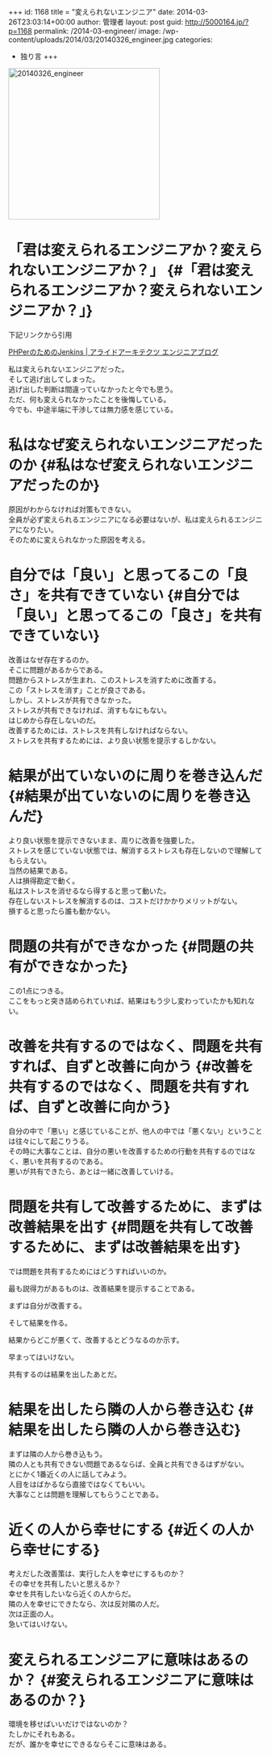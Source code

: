 +++
id: 1168
title = "変えられないエンジニア"
date: 2014-03-26T23:03:14+00:00
author: 管理者
layout: post
guid: http://5000164.jp/?p=1168
permalink: /2014-03-engineer/
image: /wp-content/uploads/2014/03/20140326_engineer.jpg
categories:
  - 独り言
+++
<img src="http://5000164.jp/wp-content/uploads/2014/03/20140326_engineer-300x300.jpg" alt="20140326_engineer" width="300" height="300" class="aligncenter size-medium wp-image-1178" srcset="http://5000164.jp/wp-content/uploads/2014/03/20140326_engineer-300x300.jpg 300w, http://5000164.jp/wp-content/uploads/2014/03/20140326_engineer-150x150.jpg 150w, http://5000164.jp/wp-content/uploads/2014/03/20140326_engineer.jpg 900w" sizes="(max-width: 300px) 100vw, 300px" />

# <a name="「君は変えられるエンジニアか？変えられないエンジニアか？」" href="#「君は変えられるエンジニアか？変えられないエンジニアか？」"></a>「君は変えられるエンジニアか？変えられないエンジニアか？」 {#「君は変えられるエンジニアか？変えられないエンジニアか？」}

下記リンクから引用
  
[PHPerのためのJenkins | アライドアーキテクツ エンジニアブログ](http://tech.aainc.co.jp/archives/2706)

私は変えられないエンジニアだった。  
そして逃げ出してしまった。  
逃げ出した判断は間違っていなかったと今でも思う。  
ただ、何も変えられなかったことを後悔している。  
今でも、中途半端に干渉しては無力感を感じている。

# <a name="私はなぜ変えられないエンジニアだったのか" href="#私はなぜ変えられないエンジニアだったのか"></a>私はなぜ変えられないエンジニアだったのか {#私はなぜ変えられないエンジニアだったのか}

原因がわからなければ対策もできない。  
全員が必ず変えられるエンジニアになる必要はないが、私は変えられるエンジニアになりたい。  
そのために変えられなかった原因を考える。

# <a name="自分では「良い」と思ってるこの「良さ」を共有できていない" href="#自分では「良い」と思ってるこの「良さ」を共有できていない"></a>自分では「良い」と思ってるこの「良さ」を共有できていない {#自分では「良い」と思ってるこの「良さ」を共有できていない}

改善はなぜ存在するのか。  
そこに問題があるからである。  
問題からストレスが生まれ、このストレスを消すために改善する。  
この「ストレスを消す」ことが良さである。  
しかし、ストレスが共有できなかった。  
ストレスが共有できなければ、消すもなにもない。  
はじめから存在しないのだ。  
改善するためには、ストレスを共有しなければならない。  
ストレスを共有するためには、より良い状態を提示するしかない。

# <a name="結果が出ていないのに周りを巻き込んだ" href="#結果が出ていないのに周りを巻き込んだ"></a>結果が出ていないのに周りを巻き込んだ {#結果が出ていないのに周りを巻き込んだ}

より良い状態を提示できないまま、周りに改善を強要した。  
ストレスを感じていない状態では、解消するストレスも存在しないので理解してもらえない。  
当然の結果である。  
人は損得勘定で動く。  
私はストレスを消せるなら得すると思って動いた。  
存在しないストレスを解消するのは、コストだけかかりメリットがない。  
損すると思ったら誰も動かない。

# <a name="問題の共有ができなかった" href="#問題の共有ができなかった"></a>問題の共有ができなかった {#問題の共有ができなかった}

この1点につきる。  
ここをもっと突き詰められていれば、結果はもう少し変わっていたかも知れない。

# <a name="改善を共有するのではなく、問題を共有すれば、自ずと改善に向かう" href="#改善を共有するのではなく、問題を共有すれば、自ずと改善に向かう"></a>改善を共有するのではなく、問題を共有すれば、自ずと改善に向かう {#改善を共有するのではなく、問題を共有すれば、自ずと改善に向かう}

自分の中で「悪い」と感じていることが、他人の中では「悪くない」ということは往々にして起こりうる。  
その時に大事なことは、自分の悪いを改善するための行動を共有するのではなく、悪いを共有するのである。  
悪いが共有できたら、あとは一緒に改善していける。

# <a name="問題を共有して改善するために、まずは改善結果を出す" href="#問題を共有して改善するために、まずは改善結果を出す"></a>問題を共有して改善するために、まずは改善結果を出す {#問題を共有して改善するために、まずは改善結果を出す}

では問題を共有するためにはどうすればいいのか。
  
最も説得力があるものは、改善結果を提示することである。
  
まずは自分が改善する。
  
そして結果を作る。
  
結果からどこが悪くて、改善するとどうなるのか示す。
  
早まってはいけない。
  
共有するのは結果を出したあとだ。

# <a name="結果を出したら隣の人から巻き込む" href="#結果を出したら隣の人から巻き込む"></a>結果を出したら隣の人から巻き込む {#結果を出したら隣の人から巻き込む}

まずは隣の人から巻き込もう。  
隣の人とも共有できない問題であるならば、全員と共有できるはずがない。  
とにかく1番近くの人に話してみよう。  
人目をはばかるなら直接ではなくてもいい。  
大事なことは問題を理解してもらうことである。

# <a name="近くの人から幸せにする" href="#近くの人から幸せにする"></a>近くの人から幸せにする {#近くの人から幸せにする}

考えだした改善策は、実行した人を幸せにするものか？  
その幸せを共有したいと思えるか？  
幸せを共有したいなら近くの人からだ。  
隣の人を幸せにできたなら、次は反対隣の人だ。  
次は正面の人。  
急いてはいけない。

# <a name="変えられるエンジニアに意味はあるのか？" href="#変えられるエンジニアに意味はあるのか？"></a>変えられるエンジニアに意味はあるのか？ {#変えられるエンジニアに意味はあるのか？}

環境を移せばいいだけではないのか？  
たしかにそれもある。  
だが、誰かを幸せにできるならそこに意味はある。